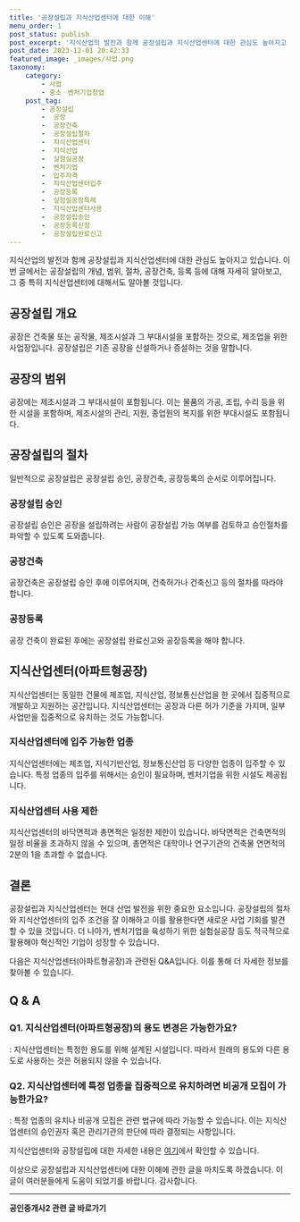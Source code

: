 ```yaml
---
title: '공장설립과 지식산업센터에 대한 이해'
menu_order: 1
post_status: publish
post_excerpt: '지식산업의 발전과 함께 공장설립과 지식산업센터에 대한 관심도 높아지고 있습니다. 이번 글에서는 공장설립의 개념, 범위, 절차, 공장건축, 등록 등에 대해 자세히 알아보고, 그 중 특히 지식산업센터에 대해서도 알아볼 것입니다.'
post_date: 2023-12-01 20:42:33
featured_image: _images/사업.png
taxonomy:
    category:
        - 사업
        - 중소ㆍ벤처기업창업
    post_tag:
        - 공장설립
        -  공장
        -  공장건축
        -  공장설립절차
        -  지식산업센터
        -  지식산업
        -  실험실공장
        -  벤처기업
        -  입주자격
        -  지식산업센터입주
        -  공장등록
        -  실험실공장특례
        -  지식산업센터사용
        -  공장설립승인
        -  공장등록신청
        -  공장설립완료신고
---
```



지식산업의 발전과 함께 공장설립과 지식산업센터에 대한 관심도 높아지고 있습니다. 이번 글에서는 공장설립의 개념, 범위, 절차, 공장건축, 등록 등에 대해 자세히 알아보고, 그 중 특히 지식산업센터에 대해서도 알아볼 것입니다.

## 공장설립 개요
공장은 건축물 또는 공작물, 제조시설과 그 부대시설을 포함하는 것으로, 제조업을 위한 사업장입니다. 공장설립은 기존 공장을 신설하거나 증설하는 것을 말합니다.

## 공장의 범위
공장에는 제조시설과 그 부대시설이 포함됩니다. 이는 물품의 가공, 조립, 수리 등을 위한 시설을 포함하며, 제조시설의 관리, 지원, 종업원의 복지를 위한 부대시설도 포함됩니다.

## 공장설립의 절차
일반적으로 공장설립은 공장설립 승인, 공장건축, 공장등록의 순서로 이루어집니다.

### 공장설립 승인
공장설립 승인은 공장을 설립하려는 사람이 공장설립 가능 여부를 검토하고 승인절차를 파악할 수 있도록 도와줍니다.

### 공장건축
공장건축은 공장설립 승인 후에 이루어지며, 건축허가나 건축신고 등의 절차를 따라야 합니다.

### 공장등록
공장 건축이 완료된 후에는 공장설립 완료신고와 공장등록을 해야 합니다.

## 지식산업센터(아파트형공장)
지식산업센터는 동일한 건물에 제조업, 지식산업, 정보통신산업을 한 곳에서 집중적으로 개발하고 지원하는 공간입니다. 지식산업센터는 공장과 다른 허가 기준을 가지며, 일부 사업만을 집중적으로 유치하는 것도 가능합니다.

### 지식산업센터에 입주 가능한 업종
지식산업센터에는 제조업, 지식기반산업, 정보통신산업 등 다양한 업종이 입주할 수 있습니다. 특정 업종의 입주를 위해서는 승인이 필요하며, 벤처기업을 위한 시설도 제공됩니다.

### 지식산업센터 사용 제한
지식산업센터의 바닥면적과 총면적은 일정한 제한이 있습니다. 바닥면적은 건축면적의 일정 비율을 초과하지 않을 수 있으며, 총면적은 대학이나 연구기관의 건축물 연면적의 2분의 1을 초과할 수 없습니다.

## 결론
공장설립과 지식산업센터는 현대 산업 발전을 위한 중요한 요소입니다. 공장설립의 절차와 지식산업센터의 입주 조건을 잘 이해하고 이를 활용한다면 새로운 사업 기회를 발견할 수 있을 것입니다. 더 나아가, 벤처기업을 육성하기 위한 실험실공장 등도 적극적으로 활용해야 혁신적인 기업이 성장할 수 있습니다.

다음은 지식산업센터(아파트형공장)과 관련된 Q&A입니다. 이를 통해 더 자세한 정보를 찾아볼 수 있습니다.

## Q & A

### Q1. 지식산업센터(아파트형공장)의 용도 변경은 가능한가요?
: 지식산업센터는 특정한 용도를 위해 설계된 시설입니다. 따라서 원래의 용도와 다른 용도로 사용하는 것은 허용되지 않을 수 있습니다.

### Q2. 지식산업센터에 특정 업종을 집중적으로 유치하려면 비공개 모집이 가능한가요?
: 특정 업종의 유치나 비공개 모집은 관련 법규에 따라 가능할 수 있습니다. 이는 지식산업센터의 승인권자 혹은 관리기관의 판단에 따라 결정되는 사항입니다.

지식산업센터와 공장설립에 대한 자세한 내용은 [여기](https://www.molit.go.kr/USR/NEWS/m_71/dtl.jsp?id=1338121381562&mnu=1075&cntIdVal=529)에서 확인할 수 있습니다.

이상으로 공장설립과 지식산업센터에 대한 이해에 관한 글을 마치도록 하겠습니다. 이 글이 여러분들에게 도움이 되었기를 바랍니다. 감사합니다.
<!-- wp:separator -->
<hr class="wp-block-separator has-alpha-channel-opacity"/>
<!-- /wp:separator -->

<!-- wp:group {"backgroundColor":"base","layout":{"type":"constrained"}} -->
<div class="wp-block-group has-base-background-color has-background"><!-- wp:paragraph {"align":"center","fontSize":"medium"} -->
<p class="has-text-align-center has-large-font-size"><strong>공인중개사2 관련 글 바로가기</strong></p>
<!-- /wp:paragraph -->


<!-- wp:latest-posts
{"categories":[{"id":22741,"count":19,"description":"","link":"https://uknowlaw.com/category/%ea%b3%b5%ec%9d%b8%ec%a4%91%ea%b0%9c%ec%82%ac2/","name":"공인중개사2","slug":"공인중개사2","taxonomy":"category","parent":0,"meta":[],"_links":{"self":[{"href":"https://uknowlaw.com/wp-json/wp/v2/categories/22741"}],"collection":[{"href":"https://uknowlaw.com/wp-json/wp/v2/categories"}],"about":[{"href":"https://uknowlaw.com/wp-json/wp/v2/taxonomies/category"}],"wp:post_type":[{"href":"https://uknowlaw.com/wp-json/wp/v2/posts?categories=22741"}],"curies":[{"name":"wp","href":"https://api.w.org/{rel}","templated":true}]}}],"postsToShow":100,"excerptLength":28,"postLayout":"grid","columns":2,"featuredImageAlign":"left","featuredImageSizeSlug":"large","fontSize":"small"} /--></div>
<!-- /wp:group -->